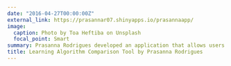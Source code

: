 ```yaml
---
date: "2016-04-27T00:00:00Z"
external_link: https://prasannar07.shinyapps.io/prasannaapp/
image:
  caption: Photo by Toa Heftiba on Unsplash
  focal_point: Smart
summary: Prasanna Rodrigues developed an application that allows users to either upload or generate a data set and apply various machine learning algorithms to it. The app provides a multiple comparison box plot of errors, enabling users to compare the performance of different models. 
title: Learning Algorithm Comparison Tool by Prasanna Rodrigues
---
```

